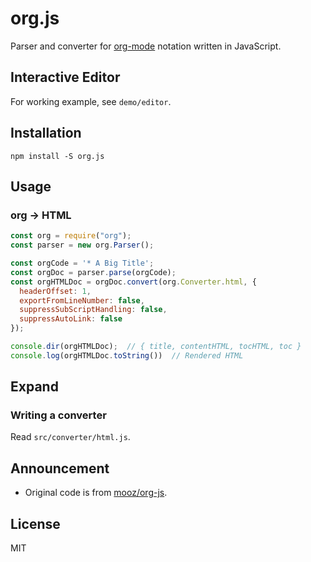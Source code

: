 # org.js

Parser and converter for [org-mode](http://orgmode.org/) notation written in JavaScript.

## Interactive Editor
For working example, see `demo/editor`.

## Installation

```
npm install -S org.js
```

## Usage
### org -> HTML

```javascript
const org = require("org");
const parser = new org.Parser();

const orgCode = '* A Big Title';
const orgDoc = parser.parse(orgCode);
const orgHTMLDoc = orgDoc.convert(org.Converter.html, {
  headerOffset: 1,
  exportFromLineNumber: false,
  suppressSubScriptHandling: false,
  suppressAutoLink: false
});

console.dir(orgHTMLDoc);  // { title, contentHTML, tocHTML, toc }
console.log(orgHTMLDoc.toString())  // Rendered HTML
```

## Expand
### Writing a converter
Read `src/converter/html.js`.

## Announcement
* Original code is from [mooz/org-js](https://github.com/mooz/org-js).

## License
MIT
